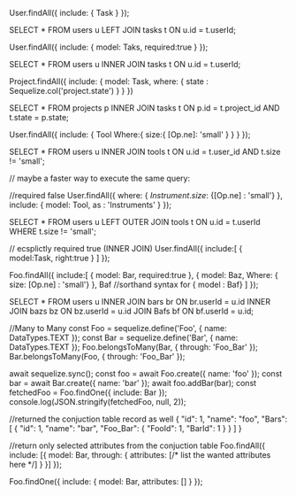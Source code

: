 User.findAll({
    include: { Task }
});

SELECT * FROM users u LEFT JOIN tasks t ON
    u.id = t.userId;


User.findAll({
    include: {
        model: Taks,
        required:true
    }
});

SELECT * FROM users u INNER JOIN tasks t ON
    u.id = t.userId;


Project.findAll({
    include: {
        model: Task,
        where: {
            state : Sequelize.col('project.state')
        }
    }
})

SELECT * FROM projects p
    INNER JOIN tasks t ON p.id = t.project_id
    AND t.state = p.state;

User.findAll({
    include: {
        Tool
        Where:{
            size:{
                [Op.ne]: 'small'
            }
        }
    }
});

SELECT * FROM users u
    INNER JOIN tools t ON u.id = t.user_id 
    AND t.size != 'small'; 

// maybe a faster way to execute the same query: 

//required false
User.findAll({
    where: {
        $Instrument.size$: {[Op.ne] : 'small'}
    },
    include: {
        model: Tool,
        as : 'Instruments'
    }
});

SELECT * FROM users u
    LEFT OUTER JOIN tools t ON
        u.id = t.userId 
    WHERE t.size != 'small';

// ecsplictly required true (INNER JOIN)
User.findAll({
    include:[
        {
            model:Task,
            right:true
        }
    ]
});

Foo.findAll({
    include:[
        {
            model: Bar,
            required:true
        },
        {
            model: Baz,
            Where: { size: [Op.ne] : 'small'}
        },
        Baf //sorthand syntax for { model : Baf}
    ]
});

SELECT * FROM users u
    INNER JOIN bars br ON br.userId = u.id
    INNER JOIN bazs bz ON bz.userId = u.id
    JOIN Bafs bf ON bf.userId = u.id;


//Many to Many
const Foo = sequelize.define('Foo', { name: DataTypes.TEXT });
const Bar = sequelize.define('Bar', { name: DataTypes.TEXT });
Foo.belongsToMany(Bar, { through: 'Foo_Bar' });
Bar.belongsToMany(Foo, { through: 'Foo_Bar' });

await sequelize.sync();
const foo = await Foo.create({ name: 'foo' });
const bar = await Bar.create({ name: 'bar' });
await foo.addBar(bar);
const fetchedFoo = Foo.findOne({ include: Bar });
console.log(JSON.stringify(fetchedFoo, null, 2));


//returned the conjuction table record as well
{
  "id": 1,
  "name": "foo",
  "Bars": [
    {
      "id": 1,
      "name": "bar",
      "Foo_Bar": {
        "FooId": 1,
        "BarId": 1
      }
    }
  ]
}

//return only selected attributes from the conjuction table
Foo.findAll({
  include: [{
    model: Bar,
    through: {
      attributes: [/* list the wanted attributes here */]
    }
  }]
});


Foo.findOne({
  include: {
    model: Bar,
    attributes: []
  }
});









